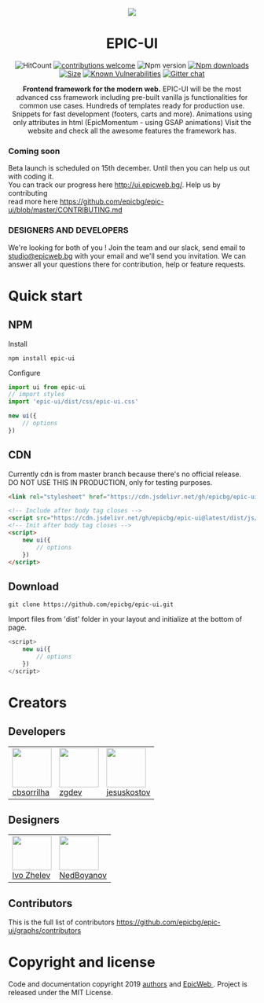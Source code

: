 <div align="center">
<img src="http://epicweb.bg/assets/SVG/Asset%202.svg">

# EPIC-UI

![HitCount](http://hits.dwyl.io/epicbg/epic-ui/master.svg)
[![contributions welcome](https://img.shields.io/badge/contributions-welcome-brightgreen.svg?style=flat)](https://github.com/epicbg/epic-ui/issues)
![Npm version](https://img.shields.io/npm/v/epic-ui.svg)
[![Npm downloads](https://img.shields.io/npm/dm/epic-ui)](https://www.npmjs.com/package/epic-ui)
[![Size](https://img.shields.io/bundlephobia/min/epic-ui)](https://www.npmjs.com/package/epic-ui)
[![Known Vulnerabilities](https://snyk.io//test/github/epicbg/epic-ui/badge.svg?targetFile=package.json)](https://snyk.io//test/github/epicbg/epic-ui?targetFile=package.json)
[![Gitter chat](https://badges.gitter.im/gitterHQ/gitter.png)](https://gitter.im/EPIC-UI/)

**Frontend framework for the modern web.**
EPIC-UI will be the most advanced css framework including pre-built vanilla js functionalities for common use cases. Hundreds of templates ready for production use. Snippets for fast development (footers, carts and more). Animations using only attributes in html (EpicMomentum - using GSAP animations) Visit the website and check all the awesome features the framework has.
</div>

### Coming soon

Beta launch is scheduled on 15th december. Until then you can help us out with coding it.<br>
You can track our progress here http://ui.epicweb.bg/. Help us by contributing <br>
read more here https://github.com/epicbg/epic-ui/blob/master/CONTRIBUTING.md <br>

### DESIGNERS AND DEVELOPERS
We're looking for both of you ! Join the team and our slack, send email to studio@epicweb.bg with your email and we'll send you invitation. We can answer all your questions there for contribution, help or feature requests.




# Quick start


## NPM

Install

`npm install epic-ui`

Configure
```javascript        
import ui from epic-ui
// import styles
import 'epic-ui/dist/css/epic-ui.css'

new ui({
    // options
})
```

## CDN

Currently cdn is from master branch because there's no official release. <br>
DO NOT USE THIS IN PRODUCTION, only for testing purposes.

```html
<link rel="stylesheet" href="https://cdn.jsdelivr.net/gh/epicbg/epic-ui@master/dist/css/epic-ui.css">

<!-- Include after body tag closes -->
<script src="https://cdn.jsdelivr.net/gh/epicbg/epic-ui@latest/dist/js/epic-ui.js"></script>
<!-- Init after body tag closes -->
<script>
    new ui({
        // options
    })
</script>
```

## Download
 

`git clone https://github.com/epicbg/epic-ui.git`    

Import files from 'dist' folder in your layout and initialize at the bottom of page.

```javascript
<script>
    new ui({
        // options
    })
</script>
```


# Creators

## Developers
<table>
    <tr>
        <td>
            <img height="80px" src="https://avatars0.githubusercontent.com/u/10548750?s=400&v=4">
            <br>
            <a href="https://github.com/cbsorrilha">cbsorrilha</a>
        </td>
    <td>
        <img height="80px" src="https://scontent.fsof4-1.fna.fbcdn.net/v/t1.0-9/70424154_122680139124633_5613872927066816512_n.jpg?_nc_cat=106&_nc_oc=AQl72a9HY2Cs3Lqm5NQjWsQfw4Ba-Z5kTCGhF0pl4JRYCgMWLK3Y6qTkLsu-ZEBZkmM&_nc_ht=scontent.fsof4-1.fna&oh=6d0a8dfc6c1c6612485bdbeb27dcef76&oe=5E261A53">
        <br>
        <a href="https://github.com/zhoraygevorgyan">zgdev</a>
    </td>
    <td>
        <img height="80px" src=https://avatars1.githubusercontent.com/u/56232918?s=460&v=4">
        <br>
        <a href="https://github.com/orgs/epicbg/people/jesuskostov">jesuskostov</a>
    </td>
    </tr>
</table>

## Designers

<table>
    <tr>
        <td>
            <img width="80px" height="70px" src="https://scontent.fsof4-1.fna.fbcdn.net/v/t1.0-9/31720482_1857265067658528_2258802968314773504_n.jpg?_nc_cat=110&_nc_oc=AQlDpR-n6tq7UqpX2boIroE73ir2iSlwxB2fBL1d82JuyX5Z4yAzIDIvBT3_ppLdp0s&_nc_ht=scontent.fsof4-1.fna&oh=becd3ed9d484d326840d7c4a265545b5&oe=5E64A05A">
            <br>
            <a href="https://web.facebook.com/IvoM.Zhelev">Ivo Zhelev</a>
        </td>
        <td>
            <img width="80px" height="70px" src="https://scontent.fsof3-1.fna.fbcdn.net/v/t1.0-9/72174600_144442380123801_6128151263117836288_n.jpg?_nc_cat=109&_nc_oc=AQn-bm77HrZecTUGh-1Z4CRzi4Y0MxjDyzTIbvEIz_lfB1AKVOMWb0AoSgTIYp8l8S0&_nc_ht=scontent.fsof3-1.fna&oh=698d55e4f29f08061b1bcd26bff0b142&oe=5E215305">
            <br>
            <a href="https://www.facebook.com/nedko.boyanov">NedBoyanov</a>
        </td>
    </tr>
</table>

## Contributors
This is the full list of contributors https://github.com/epicbg/epic-ui/graphs/contributors

# Copyright and license
Code and documentation copyright 2019 <a href="https://github.com/epicbg/epic-ui/graphs/contributors">authors</a> and <a href="http://epicweb.bg"> EpicWeb </a>. 
Project is released under the MIT License.